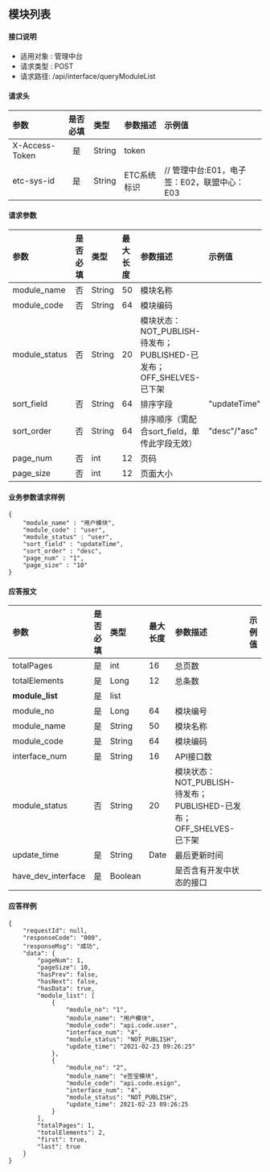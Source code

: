 ## 模块列表

#### 接口说明

* 适用对象 : 管理中台
* 请求类型 : POST
* 请求路径: /api/interface/queryModuleList



#### 请求头

| 参数           | 是否必填 | 类型   | 参数描述    | 示例值                                      |
| :------------- | :------: | :----- | :---------- | :------------------------------------------ |
| X-Access-Token |    是    | String | token       |                                             |
| etc-sys-id     |    是    | String | ETC系统标识 | // 管理中台:E01，电子签：E02，联盟中心：E03 |

#### 请求参数

| 参数          | 是否必填 | 类型   | 最大长度 | 参数描述                                                     | 示例值       |
| :------------ | :------: | :----- | :------- | :----------------------------------------------------------- | :----------- |
| module_name   |    否    | String | 50       | 模块名称                                                     |              |
| module_code   |    否    | String | 64       | 模块编码                                                     |              |
| module_status |    否    | String | 20       | 模块状态：NOT_PUBLISH-待发布；PUBLISHED-已发布；OFF_SHELVES-已下架 |              |
| sort_field    |    否    | String | 64       | 排序字段                                                     | "updateTime" |
| sort_order    |    否    | String | 64       | 排序顺序（需配合sort_field，单传此字段无效）                 | "desc"/"asc" |
| page_num      |    否    | int    | 12       | 页码                                                         |              |
| page_size     |    否    | int    | 12       | 页面大小                                                     |              |

#### 业务参数请求样例

```
{
	"module_name" : "用户模块",
	"module_code" : "user",
	"module_status" : "user",
	"sort_field" : "updateTime",
	"sort_order" : "desc",
	"page_num" : "1",
	"page_size" : "10"
}
```

#### 应答报文

| 参数            | 是否必填 | 类型   | 最大长度 | 参数描述                                                     | 示例值 |
| :-------------- | :------: | :----- | :------- | :----------------------------------------------------------- | ------ |
| totalPages      |    是    | int    | 16       | 总页数                                                       |        |
| totalElements   |    是    | Long   | 12       | 总条数                                                       |        |
| **module_list** |    是    | list   |          |                                                              |        |
| module_no       |    是    | Long   | 64       | 模块编号                                                     |        |
| module_name     |    是    | String | 50       | 模块名称                                                     |        |
| module_code     |    是    | String | 64       | 模块编码                                                     |        |
| interface_num   |    是    | String | 16       | API接口数                                                    |        |
| module_status   |    否    | String | 20       | 模块状态：NOT_PUBLISH-待发布；PUBLISHED-已发布；OFF_SHELVES-已下架 |        |
| update_time     |    是    | String | Date     | 最后更新时间                                                 |        |
| have_dev_interface |    是  | Boolean |      | 是否含有开发中状态的接口                                                    |        |

#### 应答样例

``` 
{
    "requestId": null,
    "responseCode": "000",
    "responseMsg": "成功",
    "data": {
        "pageNum": 1,
        "pageSize": 10,
        "hasPrev": false,
        "hasNext": false,
        "hasData": true,
        "module_list": [
            {
                "module_no": "1",
                "module_name": "用户模块",
                "module_code": "api.code.user",
                "interface_num": "4",
                "module_status": "NOT_PUBLISH",
                "update_time": "2021-02-23 09:26:25"
            },
            {
                "module_no": "2",
                "module_name": "e签宝模块",
                "module_code": "api.code.esign",
                "interface_num": "4",
                "module_status": "NOT_PUBLISH",
                "update_time": 2021-02-23 09:26:25
            }
        ],
        "totalPages": 1,
        "totalElements": 2,
        "first": true,
        "last": true
    }
}
```
